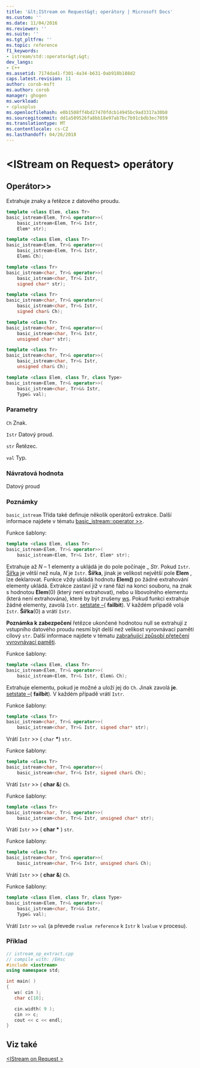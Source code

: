 ```yaml
---
title: '&lt;IStream on Request&gt; operátory | Microsoft Docs'
ms.custom: ''
ms.date: 11/04/2016
ms.reviewer: ''
ms.suite: ''
ms.tgt_pltfrm: ''
ms.topic: reference
f1_keywords:
- istream/std::operator&gt;&gt;
dev_langs:
- C++
ms.assetid: 7174da41-f301-4a34-b631-0ab918b188d2
caps.latest.revision: 11
author: corob-msft
ms.author: corob
manager: ghogen
ms.workload:
- cplusplus
ms.openlocfilehash: e0b1508ff4bd27470fdcb14945bc9ad3317a30b8
ms.sourcegitcommit: dd1a509526fa8bb18e97ab7bc7b91cbdb3ec7059
ms.translationtype: MT
ms.contentlocale: cs-CZ
ms.lasthandoff: 04/26/2018
---
```

# <a name="ltistreamgt-operators"></a>&lt;IStream on Request&gt; operátory

## <a name="op_gt_gt"></a>  Operátor&gt;&gt;

Extrahuje znaky a řetězce z datového proudu.

```cpp
template <class Elem, class Tr>
basic_istream<Elem, Tr>& operator>>(
    basic_istream<Elem, Tr>& Istr,
    Elem* str);

template <class Elem, class Tr>
basic_istream<Elem, Tr>& operator>>(
    basic_istream<Elem, Tr>& Istr,
    Elem& Ch);

template <class Tr>
basic_istream<char, Tr>& operator>>(
    basic_istream<char, Tr>& Istr,
    signed char* str);

template <class Tr>
basic_istream<char, Tr>& operator>>(
    basic_istream<char, Tr>& Istr,
    signed char& Ch);

template <class Tr>
basic_istream<char, Tr>& operator>>(
    basic_istream<char, Tr>& Istr,
    unsigned char* str);

template <class Tr>
basic_istream<char, Tr>& operator>>(
    basic_istream<char, Tr>& Istr,
    unsigned char& Ch);

template <class Elem, class Tr, class Type>
basic_istream<Elem, Tr>& operator>>(
    basic_istream<char, Tr>&& Istr,
    Type& val);
```

### <a name="parameters"></a>Parametry

`Ch` Znak.

`Istr` Datový proud.

`str` Řetězec.

`val` Typ.

### <a name="return-value"></a>Návratová hodnota

Datový proud

### <a name="remarks"></a>Poznámky

`basic_istream` Třída také definuje několik operátorů extrakce. Další informace najdete v tématu [basic_istream::operator >>](../standard-library/basic-istream-class.md#op_gt_gt).

Funkce šablony:

```cpp
template <class Elem, class Tr>
basic_istream<Elem, Tr>& operator>>(
    basic_istream<Elem, Tr>& Istr, Elem* str);
```

Extrahuje až *N* – 1 elementy a ukládá je do pole počínaje _ *Str*. Pokud `Istr`. [Šířka](../standard-library/ios-base-class.md#width) je větší než nula, *N* je `Istr`. **Šířka**, jinak je velikost největší pole **Elem** , lze deklarovat. Funkce vždy ukládá hodnotu **Elem()** po žádné extrahování elementy ukládá. Extrakce zastaví již v rané fázi na konci souboru, na znak s hodnotou **Elem**(0) (který není extrahovat), nebo u libovolného elementu (která není extrahována), které by být zrušeny [ws](../standard-library/istream-functions.md#ws). Pokud funkci extrahuje žádné elementy, zavolá `Istr`. [setstate –](../standard-library/basic-ios-class.md#setstate)( **failbit**). V každém případě volá `Istr`. **Šířka**(0) a vrátí `Istr`.

**Poznámka k zabezpečení** řetězce ukončené hodnotou null se extrahují z vstupního datového proudu nesmí být delší než velikost vyrovnávací paměti cílový `str`. Další informace najdete v tématu [zabraňující způsobí přetečení vyrovnávací paměti](http://msdn.microsoft.com/library/windows/desktop/ms717795).

Funkce šablony:

```cpp
template <class Elem, class Tr>
basic_istream<Elem, Tr>& operator>>(
    basic_istream<Elem, Tr>& Istr, Elem& Ch);
```

Extrahuje elementu, pokud je možné a uloží jej do `Ch`. Jinak zavolá **je**. [setstate –](../standard-library/basic-ios-class.md#setstate)( **failbit**). V každém případě vrátí `Istr`.

Funkce šablony:

```cpp
template <class Tr>
basic_istream<char, Tr>& operator>>(
    basic_istream<char, Tr>& Istr, signed char* str);
```

Vrátí `Istr` >> ( `char` **\***) `str`.

Funkce šablony:

```cpp
template <class Tr>
basic_istream<char, Tr>& operator>>(
    basic_istream<char, Tr>& Istr, signed char& Ch);
```

Vrátí `Istr` >> ( **char &**) `Ch`.

Funkce šablony:

```cpp
template <class Tr>
basic_istream<char, Tr>& operator>>(
    basic_istream<char, Tr>& Istr, unsigned char* str);
```

Vrátí `Istr` >> ( **char \*** ) `str`.

Funkce šablony:

```cpp
template <class Tr>
basic_istream<char, Tr>& operator>>(
    basic_istream<char, Tr>& Istr, unsigned char& Ch);
```

Vrátí `Istr` >> ( **char &**) `Ch`.

Funkce šablony:

```cpp
template <class Elem, class Tr, class Type>
basic_istream<Elem, Tr>& operator>>(
    basic_istream<char, Tr>&& Istr,
    Type& val);
```

Vrátí `Istr` `>>` `val` (a převede `rvalue reference` k `Istr` k `lvalue` v procesu).

### <a name="example"></a>Příklad

```cpp
// istream_op_extract.cpp
// compile with: /EHsc
#include <iostream>
using namespace std;

int main( )
{
   ws( cin );
   char c[10];

   cin.width( 9 );
   cin >> c;
   cout << c << endl;
}
```

## <a name="see-also"></a>Viz také

[\<IStream on Request >](../standard-library/istream.md)<br/>
